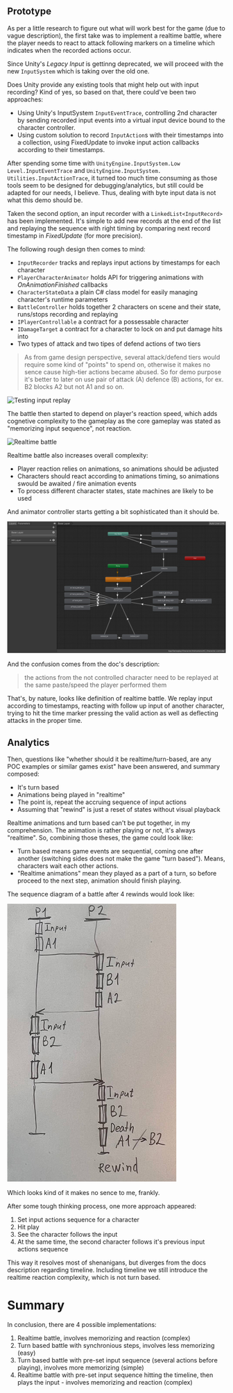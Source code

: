 ## Prototype
As per a little research to figure out what will work best for the game (due to vague description), the first take was to implement a realtime battle, where the player needs to react to attack following markers on a timeline which indicates when the recorded actions occur.

Since Unity's _Legacy Input_ is gettinng deprecated, we will proceed with the new `InputSystem` which is taking over the old one.

Does Unity provide any existing tools that might help out with input recording? Kind of yes, so based on that, there could've been two approaches:

- Using Unity's InputSystem `InputEventTrace`, controlling 2nd character by sending recorded input events into a virtual input device bound to the character controller.
- Using custom solution to record `InputAction`s with their timestamps into a collection, using FixedUpdate to invoke input action callbacks according to their timestamps.

After spending some time with `Unity​Engine.​Input​System.​Low​Level.InputEventTrace` and `Unity​Engine.​Input​System.​Utilities.InputActionTrace`, it turned too much time consuming as those tools seem to be designed for debugging/analytics, but still could be adapted for our needs, I believe. Thus, dealing with byte input data is not what this demo should be.

Taken the second option, an input recorder with a `LinkedList<InputRecord>` has been implemented.
It's simple to add new records at the end of the list and replaying the sequence with right timing by comparing next record timestamp in _FixedUpdate_ (for more precision).

The following rough design then comes to mind:
- `InputRecorder` tracks and replays input actions by timestamps for each character
- `PlayerCharacterAnimator` holds API for triggering animations with _OnAnimationFinished_ callbacks
- `CharacterStateData` a plain C# class model for easily managing character's runtime parameters
- `BattleController` holds together 2 characters on scene and their state, runs/stops recording and replaying
- `IPlayerControllable` a contract for a possessable character
- `IDamageTarget` a contract for a character to lock on and put damage hits into
- Two types of attack and two tipes of defend actions of two tiers

> As from game design perspective, several attack/defend tiers would require some kind of "points" to spend on, otherwise it makes no sence cause high-tier actions became abused. So for demo purpose it's better to later on use pair of attack (A) defence (B) actions, for ex. B2 blocks A2 but not A1 and so on.

![Testing input replay](_img/fighter_prototype_00.gif)

The battle then started to depend on player's reaction speed, which adds cognetive complexity to the gameplay as the core gameplay was stated as "memorizing input sequence", not reaction.

![Realtime battle](_img/fighter_prototype_01.gif)

Realtime battle also increases overall complexity:
- Player reaction relies on animations, so animations should be adjusted
- Characters should react according to animations timing, so animations swould be awaited / fire animation events
- To process different character states, state machines are likely to be used

And animator controller starts getting a bit sophisticated than it should be.

![Realtime battle](_img/fighter_prototype_03.jpg)

And the confusion comes from the doc's description:
> the actions from the not controlled character need to be replayed at the same paste/speed the player performed them

That's, by nature, looks like definition of realtime battle. We replay input according to timestamps, reacting with follow up input of another character, trying to hit the time marker pressing the valid action as well as deflecting attacks in the proper time.

## Analytics
Then, questions like "whether should it be realtime/turn-based, are any POC examples or similar games exist" have been answered, and summary composed:

- It's turn based
- Animations being played in "realtime"
- The point is, repeat the accruing sequence of input actions
- Assuming that "rewind" is just a reset of states without visual playback

Realtime animations and turn based can't be put together, in my comprehension. The animation is rather playing or not, it's always "realtime".
So, combining those theses, the game could look like:

- Turn based means game events are sequential, coming one after another (switching sides does not make the game "turn based"). Means, characters wait each other actions.
- "Realtime animations" mean they played as a part of a turn, so before proceed to the next step, animation should finish playing.

The sequence diagram of a battle after 4 rewinds would look like:

![Turn based diagram](_img/fighter_prototype_04.jpg)

Which looks kind of it makes no sence to me, frankly.

After some tough thinking process, one more approach appeared:
1. Set input actions sequence for a character
2. Hit play
3. See the character follows the input
4. At the same time, the second character follows it's previous input actions sequence

This way it resolves most of shenanigans, but diverges from the docs description regarding timeline. Including timeline we still introduce the realtime reaction complexity, which is not turn based.

# Summary
In conclusion, there are 4 possible implementations:

1. Realtime battle, involves memorizing and reaction (complex)
2. Turn based battle with synchronious steps, involves less memorizing (easy)
3. Turn based battle with pre-set input sequence (several actions before playing), involves more memorizing (simple)
4. Realtime battle with pre-set input sequence hitting the timeline, then plays the input - involves memorizing and reaction (complex)